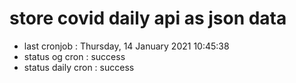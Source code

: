 # store covid daily api as json data

- last cronjob : Thursday, 14 January 2021 10:45:38
- status og cron : success
- status daily cron : success
      
      